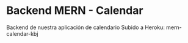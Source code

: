 # Backend MERN - Calendar

Backend de nuestra aplicación de calendario
Subido a Heroku: mern-calendar-kbj
